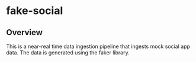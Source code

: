 # fake-social

## Overview
This is a near-real time data ingestion pipeline that ingests mock social app data. The data is generated using the faker library.
